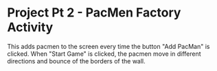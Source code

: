 # Project Pt 2 - PacMen Factory Activity
This adds pacmen to the screen every time the button "Add PacMan" is clicked. When "Start Game" is clicked, the pacmen move in different directions and bounce of the borders of the wall. 